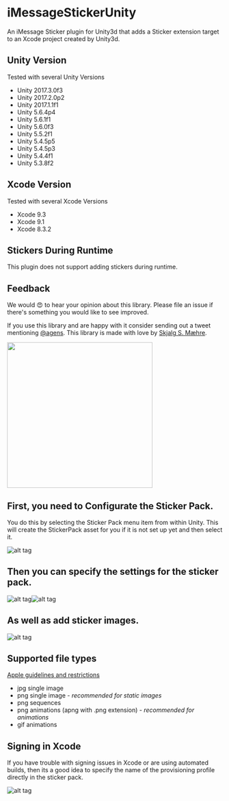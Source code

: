 # iMessageStickerUnity

An iMessage Sticker plugin for Unity3d that adds a Sticker extension target to an Xcode project created by Unity3d.

## Unity Version
Tested with several Unity Versions
* Unity 2017.3.0f3
* Unity 2017.2.0p2
* Unity 2017.1.1f1
* Unity 5.6.4p4
* Unity 5.6.1f1
* Unity 5.6.0f3
* Unity 5.5.2f1
* Unity 5.4.5p5
* Unity 5.4.5p3
* Unity 5.4.4f1
* Unity 5.3.8f2

## Xcode Version
Tested with several Xcode Versions
* Xcode 9.3
* Xcode 9.1
* Xcode 8.3.2

## Stickers During Runtime
This plugin does not support adding stickers during runtime.

## Feedback

We would 😍 to hear your opinion about this library. Please file an issue if there's something you would like to see improved.

If you use this library and are happy with it consider sending out a tweet mentioning [@agens](https://twitter.com/agens). This library is made with love by [Skjalg S. Mæhre](https://github.com/Skjalgsm).

[<img src="http://static.agens.no/images/agens_logo_w_slogan_avenir_medium.png" width="340" />](http://agens.no/)

## First, you need to Configurate the Sticker Pack.
You do this by selecting the Sticker Pack menu item from within Unity.
This will create the StickerPack asset for you if it is not set up yet and then select it.

![alt tag](https://raw.githubusercontent.com/agens-no/iMessageStickerUnity/master/meta/Configurate.png)

## Then you can specify the settings for the sticker pack.

![alt tag](https://raw.githubusercontent.com/agens-no/iMessageStickerUnity/master/meta/StickerPackAsset.png)![alt tag](https://raw.githubusercontent.com/agens-no/iMessageStickerUnity/master/meta/CustomizingIcons.gif)

## As well as add sticker images.

![alt tag](https://raw.githubusercontent.com/agens-no/iMessageStickerUnity/master/meta/AddingStickers.png)

## Supported file types
[Apple guidelines and restrictions](https://developer.apple.com/ios/human-interface-guidelines/extensions/messaging/)
* jpg single image
* png single image *- recommended for static images*
* png sequences
* png animations (apng with .png extension) *- recommended for animations*
* gif animations

## Signing in Xcode
If you have trouble with signing issues in Xcode or are using automated builds,
then its a good idea to specify the name of the provisioning profile directly in the sticker pack.

![alt tag](https://raw.githubusercontent.com/agens-no/iMessageStickerUnity/master/meta/Signing.png)

